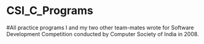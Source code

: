 # CSI_C_Programs  
#All practice programs I and my two other team-mates wrote for Software Development Competition conducted by Computer Society of India in 2008.
